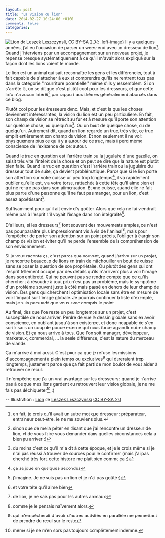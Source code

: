 ```yaml
---
layout: post
title: "La vision du lion"
date: 2014-02-27 10:24:00 +0100
comments: false
categories: 
---
```

![Lion de Leszek Leszczynsli, CC BY-SA 2.0](https://blog.crafting-labs.fr/images/illustration/flickr/.Leszek.Leszczynski-lion_s.jpg){: .left-image}
Il y a quelques années, j'ai eu l'occasion de passer un week-end avec un dresseur de lion[^1].
Quand j'interviens pour un accompagnement sur un nouveau projet, je repense presque systématiquement à ce qu'il m'avait alors expliqué sur la façon dont les lions voient le monde.


Le lion est un animal qui sait reconnaître les gens et les différencier, tout à fait capable de s'attacher à eux et comprendre qu'ils ne rentrent tous pas dans la catégorie ''nourriture potentielle'' même s'ils y ressemblent. 
Si on s'arrête là, on se dit que c'est plutôt cool pour les dresseurs, et que cette info n'a aucun intérêt[^2] par rapport aux thèmes généralement abordés dans ce blog.

Plutôt cool pour les dresseurs donc. Mais, et c'est la que les choses deviennent intéressantes, la vision du lion est un peu particulière.
En fait, son champ de vision se rétrécit au fur et à mesure qu'il porte son attention sur quelque chose, ou quelqu'un[^3]. Ou un bout de quelque chose, ou de quelqu'un.
Autrement dit, quand un lion regarde un truc, très vite, ce truc emplit entièrement son champ de vision. Et non seulement il ne voit physiquement plus ce qu'il y a autour de ce truc, mais il perd même conscience de l'existence de cet autour.

Quand le truc en question est l'arrière train ou la jugulaire d'une gazelle, on saisit très vite l'intérêt de la chose et on peut se dire que la nature est plutôt bien faite.
Quand le truc en question c'est l'arrière train ou la jugulaire du dresseur, tout de suite, ça devient problématique. Parce que si le lion porte son attention sur votre cuisse un peu trop longtemps[^4], il va rapidement oublier qu'elle est, via votre torse, rattachée à cette tête qu'il aime bien et qui ne rentre pas dans son alimentation. Et une cuisse, quand elle ne fait plus partie d'une personne qu'il ne faut pas manger, pour un lion, c'est assez appétissant[^5].

Suffisamment pour qu'il ait envie d'y goûter. Alors que cela ne lui viendrait même pas à l'esprit s'il voyait l'image dans son intégralité[^6].

D'ailleurs, si les dresseurs[^7] font souvent des mouvements amples, ce n'est pas pour paraître plus impressionnant vis à vis de l'animal[^8], mais pour l'empêcher de porter son attention sur un point précis, l'obliger à élargir son champ de vision et éviter qu'il ne perde l'ensemble de la compréhension de son environnement. 

Si je vous raconte ça, c'est parce que souvent, quand j'arrive sur un projet, je rencontre beaucoup de lions en train de mâchouiller un bout de cuisse sans se poser la question de son propriétaire.
Ou plutôt des gens qui ont l'esprit tellement occupé par des détails qu'ils n'arrivent plus à voir l'image dans son entièreté. Qui ne peuvent pas se rendre compte que ce qu'ils cherchent à résoudre à tout prix n'est pas un problème, mais le symptôme d'un problème souvent juste à côté mais passé en dehors de leur champ de vision. 
Des gens qui cherchent l'optimisation locale sans être en mesure de voir l'impact sur l'image globale. Je pourrais continuer la liste d'exemple, mais je suis persuadé que vous avec compris le point.

Au final, dès que l'on reste un peu longtemps sur un projet, c'est susceptible de nous arriver. Perdre de vue le dessin globale sans en avoir conscience, en oubliant jusqu'à son existence, et donc incapable de s'en sortir sans un coup de pouce externe qui nous force agrandir notre champ de vision.
Et ça nous arrive à tous. Que l'on soit manager, développeur, marketeux, commercial, ... la seule différence, c'est la nature du morceau de viande.

Ça m'arrive à moi aussi. C'est pour ça que je refuse les missions d'accompagnement à plein temps ou exclusives[^9] qui dureraient trop longtemps, justement parce que ça fait parti de mon boulot de vous aider à retrouver ce recul.

Il n'empêche que j'ai un vrai avantage sur les dresseurs : quand je n'arrive pas à ce que mes lions gardent ou retrouvent leur vision globale, je ne me fais pas déchiqueter[^10] :)


-- Illustration : [Lion](http://www.flickr.com/photos/leszekleszczynski/5483083986/) de  [Leszek Leszczynski](http://www.flickr.com/photos/leszekleszczynski/) [CC BY-SA 2.0](http://creativecommons.org/licenses/by-sa/2.0/deed.en)


[^1]: en fait, je crois qu'il avait un autre mot que dresseur : préparateur, entraîneur peut-être, je ne me souviens plus.
[^2]: sinon que de me la péter en disant que j'ai rencontré un dresseur de lion, et de vous faire vous demander dans quelles circonstances cela a bien pu arriver :)
[^3]: du moins c'est ce qu'il m'a dit à cette époque, et je le crois même si je n'ai pas réussi à trouver de sources pour le confirmer (mais j'ai pas cherché très fort, cette histoire me plait bien comme ça :)
[^4]: ça se joue en quelques secondes
[^5]: j'imagine. Je ne suis pas un lion et je n'ai pas goûté :)
[^6]: et votre tête qu'il aime bien
[^7]: de lion, je ne sais pas pour les autres animaux
[^8]: comme je le pensais naïvement alors.
[^9]: qui m'empêcherait d'avoir d'autres activités en parallèle me permettant de prendre du recul sur le reste
[^10]: même si je ne m'en sors pas toujours complètement indemne.
